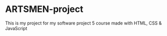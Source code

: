 # ARTSMEN-project
This is my project for my software project 5 course made with HTML, CSS &amp; JavaScript

